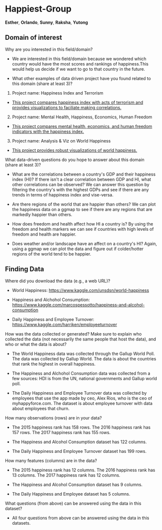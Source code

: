 # Happiest-Group
**Esther**, **Orlando**, **Sunny**, **Raksha**, **Yutong**

## Domain of interest
Why are you interested in this field/domain? 
- We are interested in this field/domain because we wondered which country would have the most scores and rankings of happiness.This would help us decide if we want to go to that country in the future.

- What other examples of data driven project have you found related to this domain (share at least 3)? 

1. Project name: Happiness Index and Terrorism
  - [This project compares happiness index with acts of terrorism and provides visualizations to faciliate making correlations.](https://www.kaggle.com/vamsikrishna/happiness-index-and-terrorism/output)
2. Project name: Mental Health, Happiness, Economics, Human Freedom
  - [This project compares mental health, economics, and human freedom indicators with the happiness index.](https://www.kaggle.com/rblcoder/mental-health-happiness-economics-human-freedom/comments)
3. Project name: Analysis & Viz on World Happiness
  - [This project provides robust visualizations of world happiness.](https://www.kaggle.com/devisangeetha/analysis-viz-on-world-happiness)

What data-driven questions do you hope to answer about this domain (share at least 3)? 

- What are the correlations between a country's GDP and their happiness index (HI)? If there isn't a clear correlation between GDP and HI, what other correlations can be observed? We can answer this question by filtering the country's with the highest GDPs and see if there are any trends in terms of happiness index and vise-versa.

- Are there regions of the world that are happier than others? We can plot the happiness data on a ggmap to see if there are any regions that are markedly happier than others. 

- How does freedom and health affect how HI a country is? By using the freedom and health markers we can see if countries with high levels of freedom and health are happier. 

- Does weather and/or landscape have an affect on a country's HI? Again, using a ggmap we can plot the data and figure out if colder/hotter regions of the world tend to be happier.

## Finding Data

Where did you download the data (e.g., a web URL)?

- World Happiness: https://www.kaggle.com/unsdsn/world-happiness

- Happiness and Alchohol Consumption: https://www.kaggle.com/marcospessotto/happiness-and-alcohol-consumption

- Daily Happiness and Employee Turnover: https://www.kaggle.com/harriken/employeeturnover


How was the data collected or generated? Make sure to explain who collected the data (not necessarily the same people that host the data), and who or what the data is about?

- The World Happiness data was collected through the Gallup World Poll. The data was collected
  by Gallup World. The data is about the countries that rank the highest
  in overall happiness.  
  
- The Happiness and Alchohol Consumption data was collected from a few sources: HDI is from the UN, national governments and Gallup world poll.

- The Daily Happiness and Employee Turnover data was collected by employees that use the app made by ceo, Alex
Rios, who is the ceo of myhappyforce.com. The dataset is about employee turnover with data about employees that churn.

How many observations (rows) are in your data? 

- The 2015 happiness rank has 158 rows. The 2016 happiness rank has 157 rows. The 2017 happiness rank has 155 rows.

- The Happiness and Alcohol Consumption dataset has 122 columns. 

- The Daily Happiness and Employee Turnover dataset has 199 rows.

How many features (columns) are in the data? 

- The 2015 happiness rank has 12 columns. The 2016 happiness rank has 13 columns. The 2017 happiness rank has 12 columns.

- The Happiness and Alcohol Consumption dataset has 9 columns. 

- The Daily Happiness and Employee dataset has 5 columns.

What questions (from above) can be answered using the data in this dataset? 

- All four questions from above can be answered using the data in this datasets.

